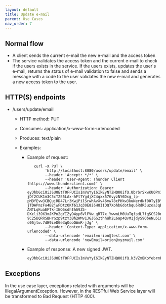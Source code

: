 ```yaml
---
layout: default
title: Update e-mail
parent: Use Cases
nav_order: 7
---
```


## Normal flow

* A client sends the current e-mail the new e-mail and the access token.
* The service validates the access token and the current e-mail to check
  if the users exists in the service. If the users exists, updates the user's
  e-mail, returns the status of e-mail validation to false and sends a message
  with a code to the user validates the new e-mail and generates a new access
  token to the user.

## HTTP(S) endpoints

* /users/update/email
  * HTTP method: PUT
  * Consumes: application/x-www-form-urlencoded
  * Produces: text/plain
  * Examples:

    * Example of request:

        ```shell
           curl -X PUT \
                'http://localhost:8080/users/update/email' \
                --header 'Accept: */*' \
                --header 'User-Agent: Thunder Client (https://www.thunderclient.com)' \
                --header 'Authorization: Bearer eyJhbGciOiJSU0EtT0FFUCIsImVuYyI6IkEyNTZHQ00ifQ.UbrbrSkwKUOPm12kdcrbwroXe8cwPRg9tLN0ovxEB89bm9LNPYTj6qATOAHrObG-jDf2CUK1m3C5cTZE5LAx-hFt7YgdjXC4qxx57GvyzNY6Dxg_lp-pM3fEvw3CBQujRD47Lr3KwjPilSrwhAvXv46mw78cPHkw3kuNerdNf00TyIBYFobKezFxqT-jTDAPmzFo4B2jwFDtzOKf61Jq30E8i6H8IIDQ7XohbGdotbqu6RdR5uzoaJqB8ylz1hNXGWaBFD3GrsyCeFX9G6zgs998BoIhceKOksEZYhR7TD9q8SIuZWQTeIcgtuLBNMeQ7PV04bvZAyNCcN45sD7QJw.rwzVRmyTL16f1s9i.JrGJwG-ANTLqKuaEFTk-IEO5sdhthG9Z5-DXcli39X3mJKPn2gYIZyO4yp6VlFVw_gRT7x_YwwnLM0UuTqfpdL7fgSCS20nhC1fJYd0fvZCPLHBtJUDdo7gkswmG6eb4M1QENDkK96biwRGq0sCG5dZPfkDp1PXJQyF63phEPEb9Bo6xVzoJjJl-9C25BQRRSBHrGzp9tzY3Bh2WMv1JGJGG2thhuh2L6ap4QvM1jdyS9ObeNL61al_4UIk8CesZ0a5enheICPaL5YfbMHpwCWd3PutmABr-o05jtw.7dE9ieDGe3qOooGWmR-jJg' \
                --header 'Content-Type: application/x-www-form-urlencoded' \
                --data-urlencode 'email=orion@test.com' \
                --data-urlencode 'newEmail=orion@xyzmail.com'
        ```

    * Example of response: A new signed JWT.

        ```txt
       eyJhbGciOiJSU0EtT0FFUCIsImVuYyI6IkEyNTZHQ00ifQ.k3VZmBKoYebrmPQcV5vVrNG1d1s-Ee4Szjh--iUwHClWzOLZfHWBRNHAcp70IS7VZM6JcAtVqXmLHP9quaR3OxSpUAAcgxnG-zIt6ogkd9vxiCttgwNGAqnd4pWUZ9ie4AWi9S-subt5KXDQ41kEuMLMJ2ufHLc4yU7XmKm5rkEWwXTjmmJCfb-soreb1bUpZ-SfoQ3zVX9MWoHYInnjzyZYLUfQIq0JfZZhKx4v689aE27nCek5iol-42LsQzowOTa9kvzxbN9ZofP_mVSuuXNJk7lTTZqX8ZU-BlwA27_W0t0sDj3Ka8H2GYyqAIBbUcWc_MdeHDnUQWeAMF57Aw.LPYiVFh9FxVW2D57.JwHCxJsICElkF85gTBpgX1fOirjFohzWGFeozzfjuyrrC_PJJhzHIR1tsZ6lfQi7jrjHeCT-aRjOW2r-U-baEbkguEzCYyG68ynFjjU65kajeoKSgoI4SVgdByK_bnHGhv-CTUzv4d4gD0Jt0OYw9H9a5QvozA9r_RiRdF-WwEYoyYSlvIxzxx3hlL07tbYO6z_dcEcd_-Y3ylKooRSXsoG_FSd6IzuJqlD10Ixax1uL-bmap2rUEqMjpcnIcMiyL9nF_-PhAjC7FnhCWJUtkj9NGzxPxZqiak-Wc8c2SdXf0vRKaiL72MkIxRo.1IQPzuVpukQwyqBA9S0rZA
        ```

## Exceptions

In the use case layer, exceptions related with arguments will be
IllegalArgumentException. However, in the RESTful Web Service layer will be
transformed to Bad Request (HTTP 400).
